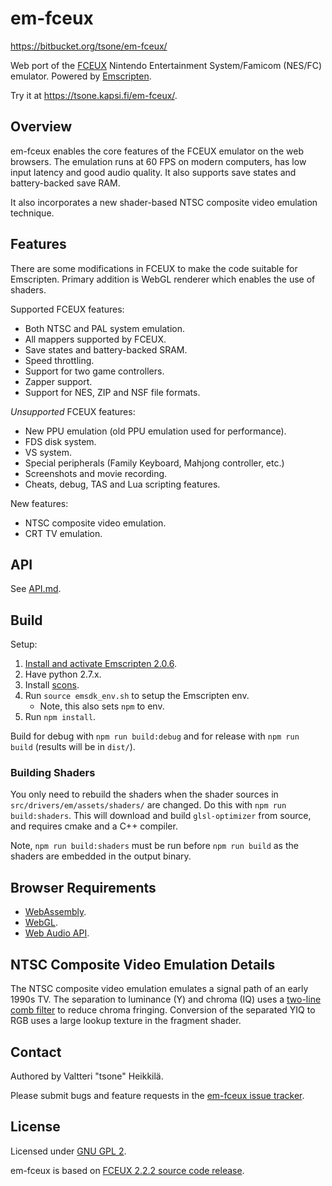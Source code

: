 # em-fceux

https://bitbucket.org/tsone/em-fceux/

Web port of the [FCEUX](https://github.com/TASVideos/fceux/) Nintendo
Entertainment System/Famicom (NES/FC) emulator. Powered by
[Emscripten](https://emscripten.org/).

Try it at https://tsone.kapsi.fi/em-fceux/.

## Overview

em-fceux enables the core features of the FCEUX emulator on the web browsers.
The emulation runs at 60 FPS on modern computers, has low input latency and good
audio quality. It also supports save states and battery-backed save RAM.

It also incorporates a new shader-based NTSC composite video emulation
technique.

## Features

There are some modifications in FCEUX to make the code suitable for Emscripten.
Primary addition is WebGL renderer which enables the use of shaders.

Supported FCEUX features:

- Both NTSC and PAL system emulation.
- All mappers supported by FCEUX.
- Save states and battery-backed SRAM.
- Speed throttling.
- Support for two game controllers.
- Zapper support.
- Support for NES, ZIP and NSF file formats.

_Unsupported_ FCEUX features:

- New PPU emulation (old PPU emulation used for performance).
- FDS disk system.
- VS system.
- Special peripherals (Family Keyboard, Mahjong controller, etc.)
- Screenshots and movie recording.
- Cheats, debug, TAS and Lua scripting features.

New features:

- NTSC composite video emulation.
- CRT TV emulation.

## API

See [API.md](https://bitbucket.org/tsone/em-fceux/src/master/API.md).

## Build

Setup:

1. [Install and activate Emscripten 2.0.6](https://emscripten.org/docs/getting_started/downloads.html).
2. Have python 2.7.x.
3. Install [scons](https://scons.org/pages/download.html).
4. Run `source emsdk_env.sh` to setup the Emscripten env.
   - Note, this also sets `npm` to env.
5. Run `npm install`.

Build for debug with `npm run build:debug` and for release with `npm run build`
(results will be in `dist/`).

### Building Shaders

You only need to rebuild the shaders when the shader sources in
`src/drivers/em/assets/shaders/` are changed. Do this with
`npm run build:shaders`. This will download and build `glsl-optimizer` from
source, and requires cmake and a C++ compiler.

Note, `npm run build:shaders` must be run before `npm run build` as the shaders
are embedded in the output binary.

## Browser Requirements

- [WebAssembly](https://webassembly.org/).
- [WebGL](https://www.khronos.org/webgl/).
- [Web Audio API](https://www.w3.org/TR/webaudio/).

## NTSC Composite Video Emulation Details

The NTSC composite video emulation emulates a signal path of an early 1990s TV.
The separation to luminance (Y) and chroma (IQ) uses a
[two-line comb filter](http://www.cockam.com/vidcomb.htm#TwoLine) to reduce
chroma fringing. Conversion of the separated YIQ to RGB uses a large lookup
texture in the fragment shader.

## Contact

Authored by Valtteri "tsone" Heikkilä.

Please submit bugs and feature requests in the
[em-fceux issue tracker](https://bitbucket.org/tsone/em-fceux/issues?status=new&status=open).

## License

Licensed under [GNU GPL 2](https://www.gnu.org/licenses/gpl-2.0.txt).

em-fceux is based on
[FCEUX 2.2.2 source code release](http://sourceforge.net/projects/fceultra/files/Source%20Code/2.2.2%20src/fceux-2.2.2.src.tar.gz/download).
